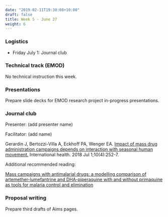 ```yaml
---
date: "2019-02-11T19:30:08+10:00"
draft: false
title: Week 5 - June 27
weight: 6
---
```


<!--more-->

### Logistics

- Friday July 1: Journal club

### Technical track (EMOD)

No technical instruction this week.

### Presentations

Prepare slide decks for EMOD research project in-progress presentations.

### Journal club

Presenter: (add presenter name)

Facilitator: (add name)

Gerardin J, Bertozzi-Villa A, Eckhoff PA, Wenger EA. [Impact of mass drug administration campaigns depends on interaction with seasonal human movement.](https://academic.oup.com/inthealth/article/10/4/252/4965024?login=true) International health. 2018 Jul 1;10(4):252-7.

Additional recommended reading:

[Mass campaigns with antimalarial drugs: a modelling comparison of artemether-lumefantrine and DHA-piperaquine with and without primaquine as tools for malaria control and elimination](https://bmcinfectdis.biomedcentral.com/articles/10.1186/s12879-015-0887-y)

### Proposal writing

Prepare third drafts of Aims pages.